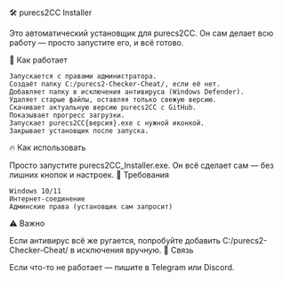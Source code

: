 🛠 purecs2CC Installer

Это автоматический установщик для purecs2CC. Он сам делает всю работу — просто запустите его, и всё готово.

🚀 Как работает

    Запускается с правами администратора.
    Создаёт папку C:/purecs2-Checker-Cheat/, если её нет.
    Добавляет папку в исключения антивируса (Windows Defender).
    Удаляет старые файлы, оставляя только свежую версию.
    Скачивает актуальную версию purecs2CC с GitHub.
    Показывает прогресс загрузки.
    Запускает purecs2CC{версия}.exe с нужной иконкой.
    Закрывает установщик после запуска.

🔥 Как использовать

Просто запустите purecs2CC_Installer.exe. Он всё сделает сам — без лишних кнопок и настроек.
🎯 Требования

    Windows 10/11
    Интернет-соединение
    Админские права (установщик сам запросит)

⚠️ Важно

Если антивирус всё же ругается, попробуйте добавить C:/purecs2-Checker-Cheat/ в исключения вручную.
📩 Связь

Если что-то не работает — пишите в Telegram или Discord.
